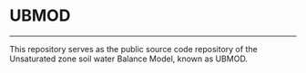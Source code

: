# UBMOD

----------

This repository serves as the public source code repository of the Unsaturated zone soil water Balance Model, known as UBMOD.
